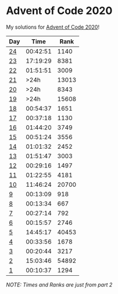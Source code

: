 # Advent of Code 2020
My solutions for [Advent of Code 2020](https://adventofcode.com/2020/)!

| Day                             | Time     | Rank  |
| ------------------------------- | -------- | ----- |
| [24](original_solutions/day_24) | 00:42:51 | 1140  |
| [23](original_solutions/day_23) | 17:19:29 | 8381  |
| [22](original_solutions/day_22) | 01:51:51 | 3009  |
| [21](original_solutions/day_21) | >24h     | 13013 |
| [20](original_solutions/day_20) | >24h     | 8343  |
| [19](original_solutions/day_19) | >24h     | 15608 |
| [18](original_solutions/day_18) | 00:54:37 | 1651  |
| [17](original_solutions/day_17) | 00:37:18 | 1130  |
| [16](original_solutions/day_16) | 01:44:20 | 3749  |
| [15](original_solutions/day_15) | 00:51:24 | 3556  |
| [14](original_solutions/day_14) | 01:01:32 | 2452  |
| [13](original_solutions/day_13) | 01:51:47 | 3003  |
| [12](original_solutions/day_12) | 00:29:16 | 1497  |
| [11](original_solutions/day_11) | 01:22:55 | 4181  |
| [10](original_solutions/day_10) | 11:46:24 | 20700 |
| [9](original_solutions/day_9)   | 00:13:09 | 918   |
| [8](original_solutions/day_8)   | 00:13:34 | 667   |
| [7](original_solutions/day_7)   | 00:27:14 | 792   |
| [6](original_solutions/day_6)   | 00:15:57 | 2746  |
| [5](original_solutions/day_5)   | 14:45:17 | 40453 |
| [4](original_solutions/day_4)   | 00:33:56 | 1678  |
| [3](original_solutions/day_3)   | 00:20:44 | 3217  |
| [2](original_solutions/day_2)   | 15:03:46 | 54892 |
| [1](original_solutions/day_1)   | 00:10:37 | 1294  |

*NOTE: Times and Ranks are just from part 2*